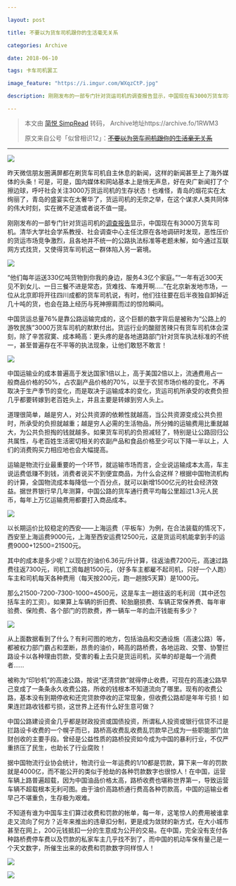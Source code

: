 ```yaml
---

layout: post

title: 不要以为货车司机跟你的生活毫无关系

categories: Archive

date: 2018-06-10 

tags: 卡车司机罢工

image_feature: "https://i.imgur.com/WXqzCtP.jpg"

description: 刚刚发布的一部专门针对货运司机的调查报告显示，中国现在有3000万货车司机。清华大学社会学系教授、社会调查中心主任沈原在各地调研时发现，恶性压价的货运市场竞争激烈，且各地并不统一的公路执法标准等老题未解，如今通过互联网方式找货，又使得货车司机这一群体陷入另一窘境。

---
```


> 本文由 [简悦 SimpRead](http://ksria.com/simpread/) 转码， Archive地址https://archive.fo/1RWM3
> 
> 原文来自公号「似曾相识12」：~~[不要以为货车司机跟你的生活毫无关系](https://mp.weixin.qq.com/s/xZuhl2JtouNkB2aDV3XsVQ)~~

---

![](https://i.imgur.com/WXqzCtP.jpg)

昨天微信朋友圈满屏都在刷货车司机自主休息的新闻，这样的新闻甚至上了海外媒体的头条！可是，可是，国内媒体和网站基本上是悄无声息，好在央广新闻打了个擦边球，呼吁社会关注3000万货运司机的生存状态！也难怪，青岛的烟花实在太绚丽了，青岛的盛宴实在太奢华了，货运司机的无奈之举，在这个谋求人类共同体的伟大时刻，实在微不足道或者说不值一提。

刚刚发布的一部专门针对货运司机的[调查报告](https://mp.weixin.qq.com/s/y1B3wtPDi8amZbktIR6rLw)显示，中国现在有3000万货车司机。清华大学社会学系教授、社会调查中心主任沈原在各地调研时发现，恶性压价的货运市场竞争激烈，且各地并不统一的公路执法标准等老题未解，如今通过互联网方式找货，又使得货车司机这一群体陷入另一窘境。

![](https://i.imgur.com/xUmuuhP.jpg)

“他们每年运送330亿吨货物到你我的身边，服务4.3亿个家庭。”“一年有近300天见不到女儿、一日三餐不进是常态，货难找、车难开啊.....”在北京新发地市场，一位从北京即将开往四川成都的货车司机说，有时，他们往往要在后半夜独自卸掉近几十吨的货，也会在路上经历与死神擦肩而过的惊险瞬间。

中国货运总量76%是靠公路运输完成的，这个巨额的数字背后是被称为“公路上的游牧民族”3000万货车司机的默默付出。货运行业的酸甜苦辣只有货车司机体会深刻，除了辛苦寂寞、成本畸高：更头疼的是各地道路部门针对货车执法标准的不统一，甚至普遍存在不平等的执法现象，让他们敢怒不敢言！

![](https://i.imgur.com/2KIKe2L.jpg)

中国运输业的成本普遍高于发达国家1倍以上，高于美国2倍以上，流通费用占一般商品价格的50%，占农副产品价格的70%，以至于农贸市场价格的变化，不再取决于生产季节的变化，而是取决于运输成本的变化，货运司机所承受的收费负担几乎都要转嫁到老百姓头上，并且主要是转嫁到穷人头上。

道理很简单，越是穷人，对公共资源的依赖性就越高，当公共资源变成公共负担时，所承受的负担就越重；越是穷人必需的生活物品，所分摊的运输费用比重就越大，为公共负担掏的钱就越多。如果货车司机的负担减轻了，特别是让公路回归公共属性，与老百姓生活密切相关的农副产品和食品价格至少可以下降一半以上，人们的消费购买力相应地也会大幅提高。

运输是物流行业最重要的一个环节，就运输市场而言，企业说运输成本太高，车主说运费低赚不到钱，消费者说买不到便宜商品，为什么会这样？根据中国物流机构的计算，全国物流成本每降低一个百分点，就可以新增1500亿元的社会经济效益。据世界银行早几年测算，中国公路的货车通行费平均每公里超过1.3元人民币，每年上万亿运输费用都要打入商品成本。

![](https://i.imgur.com/dsg6zzG.jpg)

以长期运价比较稳定的西安——上海运费（平板车）为例，在合法装载的情况下，西安至上海运费9000元，上海至西安运费12500元，这是货运司机能拿到手的运费9000+12500=21500元。

其中的成本是多少呢？以现在的油价6.36元/升计算，往返油费7200元，高速过路费往返7300元，司机工资每趟1500元，（好多车主都雇不起司机，只好一个人跑）车主和司机每天各种费用（每天按200元，跑一趟按5天算）是1000元。

那么21500-7200-7300-1000=4500元，这是车主一趟往返的毛利润（其中还包括车主的工资）。如果算上车辆的折旧费、轮胎磨损费、车辆正常保养费、每年审验费、保险费、各个部门的罚款费，养一辆车一年的血汗钱能有多少？

![](https://i.imgur.com/wi4pDSK.jpg)

从上面数据看到了什么？有利可图的地方，包括油品和交通设施（高速公路）等，都被权力部门霸占和垄断，昂贵的油价，畸高的路桥费，各地运政、交警、协警拦路设卡以各种理由罚款，受害的看上去只是货运司机，买单的却是每一个消费者……

被称为“印钞机”的高速公路，按说“还清贷款”就得停止收费，可现在的高速公路早己变成了一条条永久收费公路，所收的钱根本不知道流向了哪里。现有的收费公路，基本没有到期停收和还完贷款停收的正常现象，但收费公路却是年年亏损！如果连拦路收钱都亏损，这世界上还有什么好生意可做？

中国公路建设资金几乎都是财政投资或国债投资，所谓私人投资或银行信贷不过是拦路设卡收费的一个幌子而已，路桥高收费乱收费乱罚款早己成为一些职能部门敛财创收的主要手段。曾经是公益性质的路桥投资如今成为中国的暴利行业，不仅严重挤压了民生，也助长了行业腐败！

据中国物流行业协会统计，物流行业一年运费的1/10都是罚款，算下来一年的罚款就是4000亿，而不能公开的类似于抢劫的各种罚款数字也很惊人！在中国，运营车辆上路普遍超载，因为中国油品价格太高，路桥收费也堪称世界第一，导致运营车辆不超载根本无利可图。由于油价高路桥通行费高各种罚款高，中国的运输业者早己不堪重负，生存极为艰难。

不知道有谁为中国车主们算过收费和罚款的帐单，每一年，这笔惊人的费用被谁拿走又流向了何方？近年来推出的违章扣分制，更是成为敛财的新方式，在大小城市甚至在网上，200元钱抵扣一分的生意成为公开的交易。在中国，完全没有支付各种路桥费停车费以及罚款的私家车主几乎找不到了，而中国的机动车保有量己是一个天文数字，所催生出来的收费和罚款数字同样惊人！

![](https://i.imgur.com/MlayGf2.jpg)

![](https://i.imgur.com/1AfaVYW.png)
